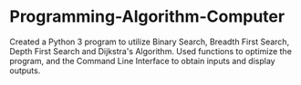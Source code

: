 # Programming-Algorithm-Computer
Created a Python 3 program to utilize Binary Search, Breadth First Search, Depth First Search and Dijkstra's Algorithm.
Used functions to optimize the program, and the Command Line Interface to obtain inputs and display outputs.
